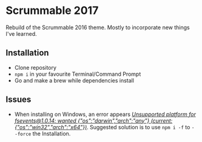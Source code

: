 # Scrummable 2017

Rebuild of the Scrummable 2016 theme. Mostly to incorporate new things I've learned.

## Installation
- Clone repository
- `npm i` in your favourite Terminal/Command Prompt
- Go and make a brew while dependencies install

## Issues
- When installing on Windows, an error appears [_Unsupported platform for fsevents@1.0.14: wanted {"os":"darwin","arch":"any"} (current: {"os":"win32","arch":"x64"})_](https://github.com/angular/angular/issues/13935). Suggested solution is to use `npm i -f` to `--force` the Installation.
